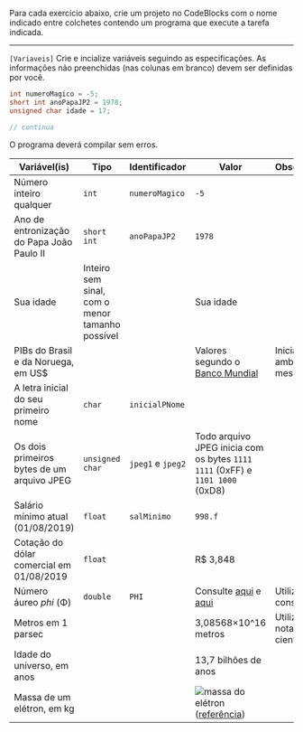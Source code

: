 Para cada exercício abaixo, crie um projeto no CodeBlocks com o nome indicado entre colchetes contendo um programa que execute a tarefa indicada.

---

`[Variaveis]` Crie e incialize variáveis seguindo as especificações. As informações não preenchidas (nas colunas em branco) devem ser definidas por você.

```c
int numeroMagico = -5;
short int anoPapaJP2 = 1978;
unsigned char idade = 17;

// continua
```
O programa deverá compilar sem erros.

Variável(is) | Tipo | Identificador | Valor | Observação
--- | --- | --- | --- | ---
Número inteiro qualquer | `int` | `numeroMagico` | `-5` | 
Ano de entronização do Papa João Paulo II | `short int` | `anoPapaJP2` | `1978` | 
Sua idade | Inteiro sem sinal, com o menor tamanho possível | | Sua idade 
PIBs do Brasil e da Noruega, em US$ | | | Valores segundo o [Banco Mundial](https://pt.wikipedia.org/wiki/Lista_de_pa%C3%ADses_por_PIB_nominal_per_capita) | Inicializar ambas na mesma linha
A letra inicial do seu primeiro nome | `char` | `inicialPNome` | | 
Os dois primeiros bytes de um arquivo JPEG | `unsigned char` | `jpeg1` e `jpeg2` | Todo arquivo JPEG inicia com os bytes `1111 1111` (0xFF) e `1101 1000` (0xD8)
Salário mínimo atual (01/08/2019) | `float` | `salMinimo` | `998.f` |
Cotação do dólar comercial em 01/08/2019 | `float` |  | R$ 3,848
Número áureo _phi_ (Φ) | `double` | `PHI` | Consulte [aqui](https://pt.wikipedia.org/wiki/Propor%C3%A7%C3%A3o_%C3%A1urea) e [aqui](http://www.profcardy.com/cardicas/constantes.php) | Utilize uma constante
Metros em 1 parsec | | | 3,08568×10^16 metros | Utilize notação científica
Idade do universo, em anos | | | 13,7 bilhões de anos
Massa de um elétron, em kg | | | ![massa do elétron](https://wikimedia.org/api/rest_v1/media/math/render/svg/f96582f5a3833b64d6d409eb56f6529c6cd2022e) ([referência](https://pt.wikipedia.org/wiki/Constante_f%C3%ADsica))
